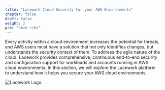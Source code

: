 ```yaml
---
title: "Lacework Cloud Security for your AWS Environments"
chapter: false
draft: false
weight: 2
pre: "<b>2 </b>"
---
```


Every activity within a cloud environment increases the potential for threats, and AWS users must have a solution that not only
identifies changes, but understands the security context of them. To address the agile nature of the cloud,
Lacework provides comprehensive, continuous end-to-end security and configuration support for workloads
and accounts running in AWS cloud environments. In this section, we will explore the Lacework platform to understand how it helps you secure your AWS cloud environments.

![Lacework Logo](/images/lacework-logo.svg)
